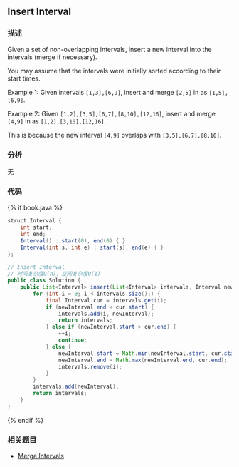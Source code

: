 ## Insert Interval


### 描述

Given a set of non-overlapping intervals, insert a new interval into the intervals (merge if necessary).

You may assume that the intervals were initially sorted according to their start times.

Example 1:
Given intervals `[1,3],[6,9]`, insert and merge `[2,5]` in as `[1,5],[6,9]`.

Example 2:
Given `[1,2],[3,5],[6,7],[8,10],[12,16]`, insert and merge `[4,9]` in as `[1,2],[3,10],[12,16]`.

This is because the new interval `[4,9]` overlaps with `[3,5],[6,7],[8,10]`.


### 分析

无


### 代码

{% if book.java %}
```java
struct Interval {
    int start;
    int end;
    Interval() : start(0), end(0) { }
    Interval(int s, int e) : start(s), end(e) { }
};
 
// Insert Interval
// 时间复杂度O(n)，空间复杂度O(1)
public class Solution {
    public List<Interval> insert(List<Interval> intervals, Interval newInterval) {
        for (int i = 0; i < intervals.size();) {
            final Interval cur = intervals.get(i);
            if (newInterval.end < cur.start) {
                intervals.add(i, newInterval);
                return intervals;
            } else if (newInterval.start > cur.end) {
                ++i;
                continue;
            } else {
                newInterval.start = Math.min(newInterval.start, cur.start);
                newInterval.end = Math.max(newInterval.end, cur.end);
                intervals.remove(i);
            }
        }
        intervals.add(newInterval);
        return intervals;
    }
}
```
{% endif %}

### 相关题目

* [Merge Intervals](merge-intervals.md)
